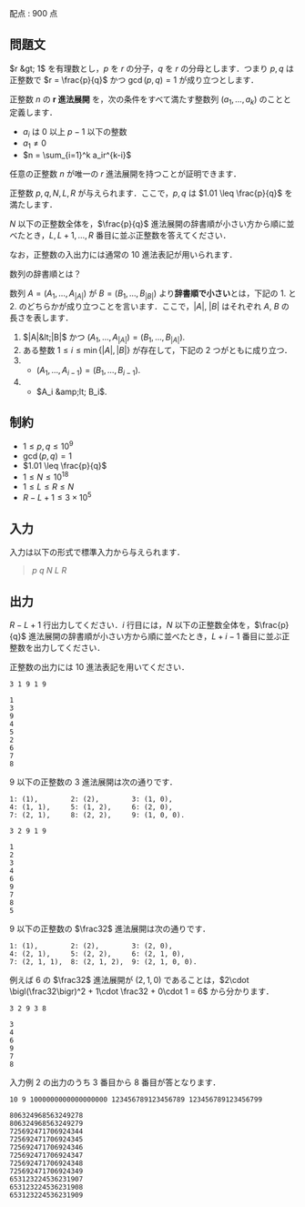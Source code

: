 配点 : $900$ 点

## 問題文

$r &gt; 1$ を有理数とし，$p$ を $r$ の分子，$q$ を $r$ の分母とします．つまり $p, q$ は正整数で $r = \frac{p}{q}$ かつ $\gcd(p,q) = 1$ が成り立つとします．

正整数 $n$ の **$\boldsymbol{r}$ 進法展開** を，次の条件をすべて満たす整数列 $(a_1, \ldots, a_k)$ のことと定義します．

- $a_i$ は $0$ 以上 $p-1$ 以下の整数
- $a_1\neq 0$
- $n = \sum_{i=1}^k a_ir^{k-i}$

任意の正整数 $n$ が唯一の $r$ 進法展開を持つことが証明できます．

正整数 $p, q, N, L, R$ が与えられます．ここで，$p, q$ は $1.01 \leq \frac{p}{q}$ を満たします．

$N$ 以下の正整数全体を，$\frac{p}{q}$ 進法展開の辞書順が小さい方から順に並べたとき，$L, L+1, \ldots, R$ 番目に並ぶ正整数を答えてください．

なお，正整数の入出力には通常の $10$ 進法表記が用いられます．

 数列の辞書順とは？

数列 $A = (A_1, \ldots, A_{|A|})$ が $B = (B_1, \ldots, B_{|B|})$ より**辞書順で小さい**とは，下記の 1. と 2. のどちらかが成り立つことを言います．ここで，$|A|$, $|B|$ はそれぞれ $A$, $B$ の長さを表します．

1. $|A|&lt;|B|$ かつ $(A_{1},\ldots,A_{|A|}) = (B_1,\ldots,B_{|A|})$.
2. ある整数 $1\leq i\leq \min\{|A|,|B|\}$ が存在して，下記の $2$ つがともに成り立つ．
1.    - $(A_{1},\ldots,A_{i-1}) = (B_1,\ldots,B_{i-1})$.
2.    - $A_i &amp;lt; B_i$.

## 制約

- $1\leq p, q \leq 10^9$
- $\gcd(p,q) = 1$
- $1.01 \leq \frac{p}{q}$
- $1\leq N\leq 10^{18}$
- $1\leq L\leq R\leq N$
- $R - L + 1\leq 3\times 10^5$

## 入力

入力は以下の形式で標準入力から与えられます．

> $p$ $q$ $N$ $L$ $R$

## 出力

$R-L+1$ 行出力してください．$i$ 行目には，$N$ 以下の正整数全体を，$\frac{p}{q}$ 進法展開の辞書順が小さい方から順に並べたとき，$L + i - 1$ 番目に並ぶ正整数を出力してください．

正整数の出力には $10$ 進法表記を用いてください．

```input1
3 1 9 1 9
```

```output1
1
3
9
4
5
2
6
7
8
```

$9$ 以下の正整数の $3$ 進法展開は次の通りです．

```output1
1: (1),        2: (2),        3: (1, 0),
4: (1, 1),     5: (1, 2),     6: (2, 0),
7: (2, 1),     8: (2, 2),     9: (1, 0, 0).
```

```input2
3 2 9 1 9
```

```output2
1
2
3
4
6
9
7
8
5
```

$9$ 以下の正整数の $\frac32$ 進法展開は次の通りです．

```output2
1: (1),        2: (2),        3: (2, 0),     
4: (2, 1),     5: (2, 2),     6: (2, 1, 0),  
7: (2, 1, 1),  8: (2, 1, 2),  9: (2, 1, 0, 0).
```

例えば $6$ の $\frac32$ 進法展開が $(2,1,0)$ であることは，$2\cdot \bigl(\frac32\bigr)^2 + 1\cdot \frac32 + 0\cdot 1 = 6$ から分かります．

```input3
3 2 9 3 8
```

```output3
3
4
6
9
7
8
```

入力例 2 の出力のうち $3$ 番目から $8$ 番目が答となります．

```input4
10 9 1000000000000000000 123456789123456789 123456789123456799
```

```output4
806324968563249278
806324968563249279
725692471706924344
725692471706924345
725692471706924346
725692471706924347
725692471706924348
725692471706924349
653123224536231907
653123224536231908
653123224536231909
```